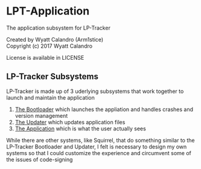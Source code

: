 LPT-Application
==========

The application subsystem for LP-Tracker

Created by Wyatt Calandro (Arm1stice)  
Copyright (c) 2017 Wyatt Calandro

License is available in LICENSE

## LP-Tracker Subsystems
LP-Tracker is made up of 3 uderlying subsystems that work together to launch and maintain the application

1. [The Bootloader](https://github.com/LP-Tracker/lpt-bootloader) which launches the appliation and handles crashes and version management
2. [The Updater](https://github.com/LP-Tracker/lpt-updater) which updates application files
3. [The Application](https://github.com/LP-Tracker/lpt-application) which is what the user actually sees

While there are other systems, like Squirrel, that do something similar to the LP-Tracker Bootloader and Updater, I felt is necessary to design my own systems so that I could customize the experience and circumvent some of the issues of code-signing
